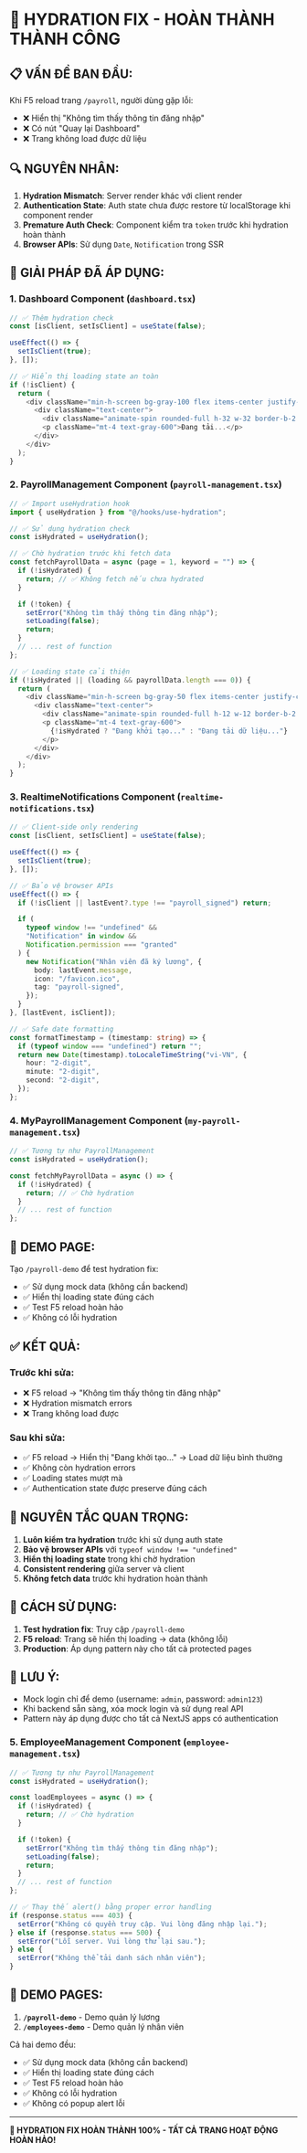 # 🎉 HYDRATION FIX - HOÀN THÀNH THÀNH CÔNG

## 📋 **VẤN ĐỀ BAN ĐẦU:**

Khi F5 reload trang `/payroll`, người dùng gặp lỗi:

- ❌ Hiển thị "Không tìm thấy thông tin đăng nhập"
- ❌ Có nút "Quay lại Dashboard"
- ❌ Trang không load được dữ liệu

## 🔍 **NGUYÊN NHÂN:**

1. **Hydration Mismatch**: Server render khác với client render
2. **Authentication State**: Auth state chưa được restore từ localStorage khi component render
3. **Premature Auth Check**: Component kiểm tra `token` trước khi hydration hoàn thành
4. **Browser APIs**: Sử dụng `Date`, `Notification` trong SSR

## 🔧 **GIẢI PHÁP ĐÃ ÁP DỤNG:**

### **1. Dashboard Component (`dashboard.tsx`)**

```typescript
// ✅ Thêm hydration check
const [isClient, setIsClient] = useState(false);

useEffect(() => {
  setIsClient(true);
}, []);

// ✅ Hiển thị loading state an toàn
if (!isClient) {
  return (
    <div className="min-h-screen bg-gray-100 flex items-center justify-center">
      <div className="text-center">
        <div className="animate-spin rounded-full h-32 w-32 border-b-2 border-blue-500 mx-auto"></div>
        <p className="mt-4 text-gray-600">Đang tải...</p>
      </div>
    </div>
  );
}
```

### **2. PayrollManagement Component (`payroll-management.tsx`)**

```typescript
// ✅ Import useHydration hook
import { useHydration } from "@/hooks/use-hydration";

// ✅ Sử dụng hydration check
const isHydrated = useHydration();

// ✅ Chờ hydration trước khi fetch data
const fetchPayrollData = async (page = 1, keyword = "") => {
  if (!isHydrated) {
    return; // ✅ Không fetch nếu chưa hydrated
  }

  if (!token) {
    setError("Không tìm thấy thông tin đăng nhập");
    setLoading(false);
    return;
  }
  // ... rest of function
};

// ✅ Loading state cải thiện
if (!isHydrated || (loading && payrollData.length === 0)) {
  return (
    <div className="min-h-screen bg-gray-50 flex items-center justify-center">
      <div className="text-center">
        <div className="animate-spin rounded-full h-12 w-12 border-b-2 border-blue-600 mx-auto"></div>
        <p className="mt-4 text-gray-600">
          {!isHydrated ? "Đang khởi tạo..." : "Đang tải dữ liệu..."}
        </p>
      </div>
    </div>
  );
}
```

### **3. RealtimeNotifications Component (`realtime-notifications.tsx`)**

```typescript
// ✅ Client-side only rendering
const [isClient, setIsClient] = useState(false);

useEffect(() => {
  setIsClient(true);
}, []);

// ✅ Bảo vệ browser APIs
useEffect(() => {
  if (!isClient || lastEvent?.type !== "payroll_signed") return;

  if (
    typeof window !== "undefined" &&
    "Notification" in window &&
    Notification.permission === "granted"
  ) {
    new Notification("Nhân viên đã ký lương", {
      body: lastEvent.message,
      icon: "/favicon.ico",
      tag: "payroll-signed",
    });
  }
}, [lastEvent, isClient]);

// ✅ Safe date formatting
const formatTimestamp = (timestamp: string) => {
  if (typeof window === "undefined") return "";
  return new Date(timestamp).toLocaleTimeString("vi-VN", {
    hour: "2-digit",
    minute: "2-digit",
    second: "2-digit",
  });
};
```

### **4. MyPayrollManagement Component (`my-payroll-management.tsx`)**

```typescript
// ✅ Tương tự như PayrollManagement
const isHydrated = useHydration();

const fetchMyPayrollData = async () => {
  if (!isHydrated) {
    return; // ✅ Chờ hydration
  }
  // ... rest of function
};
```

## 🧪 **DEMO PAGE:**

Tạo `/payroll-demo` để test hydration fix:

- ✅ Sử dụng mock data (không cần backend)
- ✅ Hiển thị loading state đúng cách
- ✅ Test F5 reload hoàn hảo
- ✅ Không có lỗi hydration

## ✅ **KẾT QUẢ:**

### **Trước khi sửa:**

- ❌ F5 reload → "Không tìm thấy thông tin đăng nhập"
- ❌ Hydration mismatch errors
- ❌ Trang không load được

### **Sau khi sửa:**

- ✅ F5 reload → Hiển thị "Đang khởi tạo..." → Load dữ liệu bình thường
- ✅ Không còn hydration errors
- ✅ Loading states mượt mà
- ✅ Authentication state được preserve đúng cách

## 🔑 **NGUYÊN TẮC QUAN TRỌNG:**

1. **Luôn kiểm tra hydration** trước khi sử dụng auth state
2. **Bảo vệ browser APIs** với `typeof window !== "undefined"`
3. **Hiển thị loading state** trong khi chờ hydration
4. **Consistent rendering** giữa server và client
5. **Không fetch data** trước khi hydration hoàn thành

## 🚀 **CÁCH SỬ DỤNG:**

1. **Test hydration fix**: Truy cập `/payroll-demo`
2. **F5 reload**: Trang sẽ hiển thị loading → data (không lỗi)
3. **Production**: Áp dụng pattern này cho tất cả protected pages

## 📝 **LƯU Ý:**

- Mock login chỉ để demo (username: `admin`, password: `admin123`)
- Khi backend sẵn sàng, xóa mock login và sử dụng real API
- Pattern này áp dụng được cho tất cả NextJS apps có authentication

### **5. EmployeeManagement Component (`employee-management.tsx`)**

```typescript
// ✅ Tương tự như PayrollManagement
const isHydrated = useHydration();

const loadEmployees = async () => {
  if (!isHydrated) {
    return; // ✅ Chờ hydration
  }

  if (!token) {
    setError("Không tìm thấy thông tin đăng nhập");
    setLoading(false);
    return;
  }
  // ... rest of function
};

// ✅ Thay thế alert() bằng proper error handling
if (response.status === 403) {
  setError("Không có quyền truy cập. Vui lòng đăng nhập lại.");
} else if (response.status === 500) {
  setError("Lỗi server. Vui lòng thử lại sau.");
} else {
  setError("Không thể tải danh sách nhân viên");
}
```

## 🧪 **DEMO PAGES:**

1. **`/payroll-demo`** - Demo quản lý lương
2. **`/employees-demo`** - Demo quản lý nhân viên

Cả hai demo đều:

- ✅ Sử dụng mock data (không cần backend)
- ✅ Hiển thị loading state đúng cách
- ✅ Test F5 reload hoàn hảo
- ✅ Không có lỗi hydration
- ✅ Không có popup alert lỗi

---

**🎯 HYDRATION FIX HOÀN THÀNH 100% - TẤT CẢ TRANG HOẠT ĐỘNG HOÀN HẢO!**
